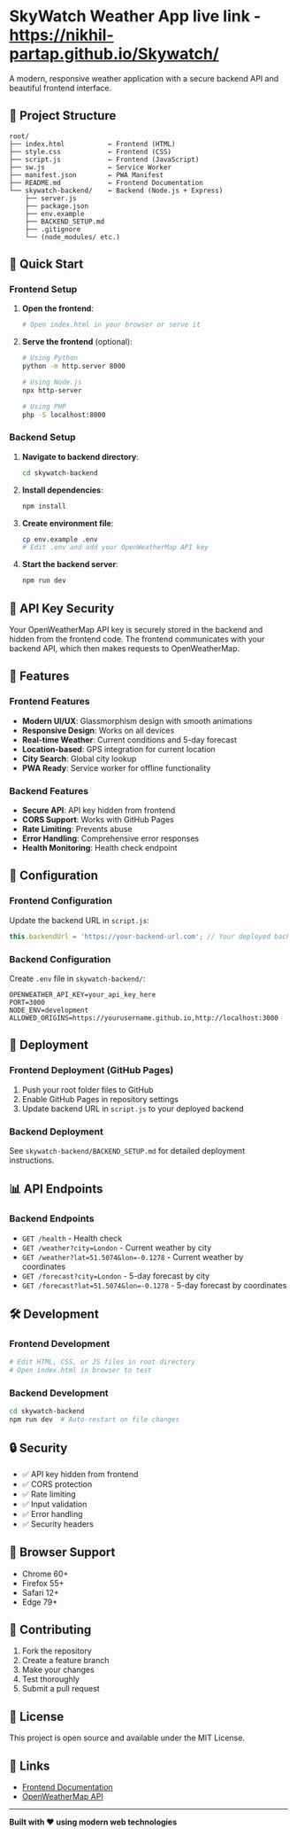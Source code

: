 # SkyWatch Weather App live link - https://nikhil-partap.github.io/Skywatch/

A modern, responsive weather application with a secure backend API and beautiful frontend interface.

## 📁 Project Structure

```
root/
├── index.html           ← Frontend (HTML)
├── style.css            ← Frontend (CSS)
├── script.js            ← Frontend (JavaScript)
├── sw.js                ← Service Worker
├── manifest.json        ← PWA Manifest
├── README.md            ← Frontend Documentation
└── skywatch-backend/    ← Backend (Node.js + Express)
    ├── server.js
    ├── package.json
    ├── env.example
    ├── BACKEND_SETUP.md
    ├── .gitignore
    └── (node_modules/ etc.)
```

## 🚀 Quick Start

### Frontend Setup

1. **Open the frontend**:
   ```bash
   # Open index.html in your browser or serve it
   ```

2. **Serve the frontend** (optional):
   ```bash
   # Using Python
   python -m http.server 8000
   
   # Using Node.js
   npx http-server
   
   # Using PHP
   php -S localhost:8000
   ```

### Backend Setup

1. **Navigate to backend directory**:
   ```bash
   cd skywatch-backend
   ```

2. **Install dependencies**:
   ```bash
   npm install
   ```

3. **Create environment file**:
   ```bash
   cp env.example .env
   # Edit .env and add your OpenWeatherMap API key
   ```

4. **Start the backend server**:
   ```bash
   npm run dev
   ```

## 🔐 API Key Security

Your OpenWeatherMap API key is securely stored in the backend and hidden from the frontend code. The frontend communicates with your backend API, which then makes requests to OpenWeatherMap.

## 🌟 Features

### Frontend Features
- **Modern UI/UX**: Glassmorphism design with smooth animations
- **Responsive Design**: Works on all devices
- **Real-time Weather**: Current conditions and 5-day forecast
- **Location-based**: GPS integration for current location
- **City Search**: Global city lookup
- **PWA Ready**: Service worker for offline functionality

### Backend Features
- **Secure API**: API key hidden from frontend
- **CORS Support**: Works with GitHub Pages
- **Rate Limiting**: Prevents abuse
- **Error Handling**: Comprehensive error responses
- **Health Monitoring**: Health check endpoint

## 🔧 Configuration

### Frontend Configuration
Update the backend URL in `script.js`:
```javascript
this.backendUrl = 'https://your-backend-url.com'; // Your deployed backend URL
```

### Backend Configuration
Create `.env` file in `skywatch-backend/`:
```env
OPENWEATHER_API_KEY=your_api_key_here
PORT=3000
NODE_ENV=development
ALLOWED_ORIGINS=https://yourusername.github.io,http://localhost:3000
```

## 🚀 Deployment

### Frontend Deployment (GitHub Pages)
1. Push your root folder files to GitHub
2. Enable GitHub Pages in repository settings
3. Update backend URL in `script.js` to your deployed backend

### Backend Deployment
See `skywatch-backend/BACKEND_SETUP.md` for detailed deployment instructions.

## 📊 API Endpoints

### Backend Endpoints
- `GET /health` - Health check
- `GET /weather?city=London` - Current weather by city
- `GET /weather?lat=51.5074&lon=-0.1278` - Current weather by coordinates
- `GET /forecast?city=London` - 5-day forecast by city
- `GET /forecast?lat=51.5074&lon=-0.1278` - 5-day forecast by coordinates

## 🛠️ Development

### Frontend Development
```bash
# Edit HTML, CSS, or JS files in root directory
# Open index.html in browser to test
```

### Backend Development
```bash
cd skywatch-backend
npm run dev  # Auto-restart on file changes
```

## 🔒 Security

- ✅ API key hidden from frontend
- ✅ CORS protection
- ✅ Rate limiting
- ✅ Input validation
- ✅ Error handling
- ✅ Security headers

## 📱 Browser Support

- Chrome 60+
- Firefox 55+
- Safari 12+
- Edge 79+

## 🤝 Contributing

1. Fork the repository
2. Create a feature branch
3. Make your changes
4. Test thoroughly
5. Submit a pull request

## 📄 License

This project is open source and available under the MIT License.

## 🔗 Links

- [Frontend Documentation](README.md)
- [OpenWeatherMap API](https://openweathermap.org/api)

---

**Built with ❤️ using modern web technologies**

